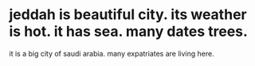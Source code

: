 # jeddah is beautiful city. its weather is hot. it has sea. many dates trees.
 it is a big city of saudi arabia.
many expatriates are living here.

